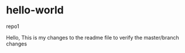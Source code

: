 # hello-world
repo1

Hello,
This is my changes to the readme file to verify the master/branch changes

